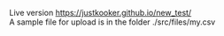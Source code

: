Live version https://justkooker.github.io/new_test/  
A sample file for upload is in the folder ./src/files/my.csv
